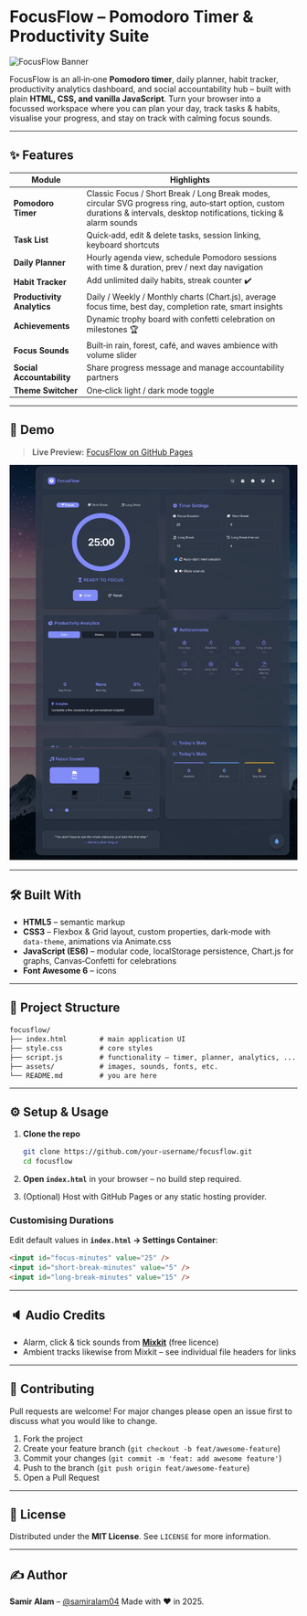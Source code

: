 # FocusFlow – Pomodoro Timer & Productivity Suite

![FocusFlow Banner](banner.png)

FocusFlow is an all‑in‑one **Pomodoro timer**, daily planner, habit tracker, productivity analytics dashboard, and social accountability hub – built with plain **HTML, CSS, and vanilla JavaScript**.
Turn your browser into a focussed workspace where you can plan your day, track tasks & habits, visualise your progress, and stay on track with calming focus sounds.

---

## ✨ Features

| Module                     | Highlights                                                                                                                                                                 |
| -------------------------- | -------------------------------------------------------------------------------------------------------------------------------------------------------------------------- |
| **Pomodoro Timer**         | Classic Focus / Short Break / Long Break modes, circular SVG progress ring, auto‑start option, custom durations & intervals, desktop notifications, ticking & alarm sounds |
| **Task List**              | Quick‑add, edit & delete tasks, session linking, keyboard shortcuts                                                                                                        |
| **Daily Planner**          | Hourly agenda view, schedule Pomodoro sessions with time & duration, prev / next day navigation                                                                            |
| **Habit Tracker**          | Add unlimited daily habits, streak counter ✔️                                                                                                                              |
| **Productivity Analytics** | Daily / Weekly / Monthly charts (Chart.js), average focus time, best day, completion rate, smart insights                                                                  |
| **Achievements**           | Dynamic trophy board with confetti celebration on milestones 🏆                                                                                                            |
| **Focus Sounds**           | Built‑in rain, forest, café, and waves ambience with volume slider                                                                                                         |
| **Social Accountability**  | Share progress message and manage accountability partners                                                                                                                  |
| **Theme Switcher**         | One‑click light / dark mode toggle                                                                                                                                         |

---

## 🚀 Demo

> **Live Preview:** [FocusFlow on GitHub Pages](https://samiralam04.github.io/Pomodoro-timer/)


![FocusFlow Screenshot](focus-flow.jpeg)

---

## 🛠️ Built With

* **HTML5** – semantic markup
* **CSS3** – Flexbox & Grid layout, custom properties, dark‑mode with `data‑theme`, animations via Animate.css
* **JavaScript (ES6)** – modular code, localStorage persistence, Chart.js for graphs, Canvas‑Confetti for celebrations
* **Font Awesome 6** – icons

---

## 📂 Project Structure

```text
focusflow/
├── index.html        # main application UI
├── style.css         # core styles
├── script.js         # functionality – timer, planner, analytics, ...
├── assets/           # images, sounds, fonts, etc.
└── README.md         # you are here
```

---

## ⚙️ Setup & Usage

1. **Clone the repo**

   ```bash
   git clone https://github.com/your‑username/focusflow.git
   cd focusflow
   ```
2. **Open `index.html`** in your browser – no build step required.
3. (Optional) Host with GitHub Pages or any static hosting provider.

### Customising Durations

Edit default values in **`index.html` → Settings Container**:

```html
<input id="focus‑minutes" value="25" />
<input id="short‑break‑minutes" value="5" />
<input id="long‑break‑minutes" value="15" />
```

---

## 🔈 Audio Credits

* Alarm, click & tick sounds from **[Mixkit](https://mixkit.co/)** (free licence)
* Ambient tracks likewise from Mixkit – see individual file headers for links

---

## 🙌 Contributing

Pull requests are welcome!  For major changes please open an issue first to discuss what you would like to change.

1. Fork the project
2. Create your feature branch (`git checkout -b feat/awesome‑feature`)
3. Commit your changes (`git commit -m 'feat: add awesome feature'`)
4. Push to the branch (`git push origin feat/awesome‑feature`)
5. Open a Pull Request

---

## 📄 License

Distributed under the **MIT License**. See `LICENSE` for more information.

---

## ✍️ Author

**Samir Alam** – [@samiralam04](https://github.com/samiralam04)
Made with ❤️ in 2025.
